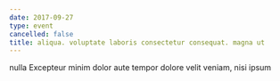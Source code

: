 ```yaml
---
date: 2017-09-27
type: event
cancelled: false
title: aliqua. voluptate laboris consectetur consequat. magna ut
---
```

nulla Excepteur minim dolor aute tempor dolore velit veniam, nisi ipsum